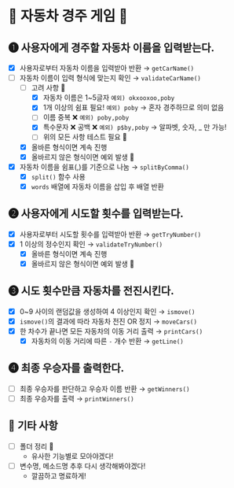 # 🚗 자동차 경주 게임 🚗

## ➊ 사용자에게 경주할 자동차 이름을 입력받는다.
- [x] 사용자로부터 자동차 이름을 입력받아 반환 → `getCarName()`
- [ ] 자동차 이름이 입력 형식에 맞는지 확인 → `validateCarName()`
    - [ ] 고려 사항 👀
        - [x] 자동차 이름은 1~5글자 `예외) okxooxoo,poby`
        - [x] 1개 이상의 쉼표 필요! `예외) poby` → 혼자 경주하므로 의미 없음
        - [ ] 이름 중복 ❌ `예외) poby,poby`
        - [x] 특수문자 ❌ 공백 ❌ `예외) p$by,poby` → 알파벳, 숫자, _ 만 가능!
        - [ ] 위의 모든 사항 테스트 필요 📝
    - [x] 올바른 형식이면 계속 진행
    - [x] 올바르지 않은 형식이면 예외 발생 🚨
- [x] 자동차 이름을 쉼표(,)를 기준으로 나눔 → `splitByComma()`
    - [x] `split()` 함수 사용
    - [x] `words` 배열에 자동차 이름을 삽입 후 배열 반환

## ➋ 사용자에게 시도할 횟수를 입력받는다.
- [x] 사용자로부터 시도할 횟수를 입력받아 반환 → `getTryNumber()`
- [x] 1 이상의 정수인지 확인 → `validateTryNumber()`
    - [x] 올바른 형식이면 계속 진행
    - [x] 올바르지 않은 형식이면 예외 발생 🚨

## ➌ 시도 횟수만큼 자동차를 전진시킨다.
- [x] 0~9 사이의 랜덤값을 생성하여 4 이상인지 확인 → `ismove()`
- [x] `ismove()`의 결과에 따라 자동차 전진 OR 정지 → `moveCars()`
- [x] 한 차수가 끝나면 모든 자동차의 이동 거리 출력 → `printCars()`
    - [x] 자동차의 이동 거리에 따른 `-` 개수 반환 → `getLine()`

## ➍ 최종 우승자를 출력한다.
- [ ] 최종 우승자를 판단하고 우승자 이름 반환 → `getWinners()`
- [ ] 최종 우승자를 출력 → `printWinners()`

## 💭 기타 사항
- [ ] 폴더 정리 📂
    - 유사한 기능별로 모아야겠다!
- [ ] 변수명, 메소드명 추후 다시 생각해봐야겠다!
    - 깔끔하고 명료하게!